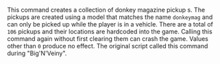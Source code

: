 This command creates a collection of donkey magazine pickup s. The pickups are created using a model that matches the name `donkeymag` and can only be picked up while the player is in a vehicle. There are a total of `106` pickups and their locations are hardcoded into the game. Calling this command again without first clearing them can crash the game. Values other than `0` produce no effect. The original script called this command during "Big'N'Veiny".
